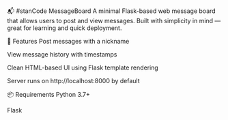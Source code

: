📬 #stanCode MessageBoard
A minimal Flask-based web message board that allows users to post and view messages. Built with simplicity in mind — great for learning and quick deployment.

📝 Features
Post messages with a nickname

View message history with timestamps

Clean HTML-based UI using Flask template rendering

Server runs on http://localhost:8000 by default

📦 Requirements
Python 3.7+

Flask
